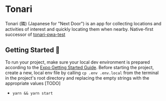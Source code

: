 # Tonari
Tonari (隣) (Japanese for "Next Door") is an app for collecting locations and activities of interest and quickly locating them when nearby. Native-first successor of [tonari-pwa-test](https://github.com/JoeM-RP/tonari-pwa-test)

## Getting Started 🚧

To run your project, make sure your local dev environment is prepared according to the [Expo Getting Started Guide](https://docs.expo.dev/get-started/set-up-your-environment/). Before starting the project, create a new, local env file by calling `cp .env .env.local` from the terminal in the project's root directory and replacing the empty strings with the appropriate values [TODO]

- `yarn && yarn start`